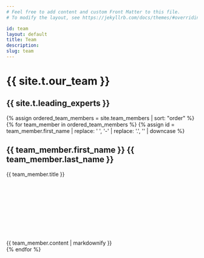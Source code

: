 ```yaml
---
# Feel free to add content and custom Front Matter to this file.
# To modify the layout, see https://jekyllrb.com/docs/themes/#overriding-theme-defaults

id: team
layout: default
title: Team
description:
slug: team
---
```


<!-- <div id="player" data-plyr-provider="vimeo" data-plyr-embed-id="331429597" data-vimeo-responsive="true" data-vimeo-autplay="true"></div> -->
<div class="page-header">
    <div class="page-header__content container">
        <h1 class="h5 page-label">{{ site.t.our_team }}</h1>
        <h2 class="h1 page-title">{{ site.t.leading_experts }}</h2>
    </div>
</div>
<article class="page-content">     
    <section class="page-section section-team-members container">
        {% assign ordered_team_members = site.team_members | sort: "order" %}
        {% for team_member in ordered_team_members %}
            {% assign id = team_member.first_name | replace: ' ', '-' | replace: '.', '' | downcase %}
            <div class="team-member row">
                <div class="team-member-img col">
                    <img class="" />
                </div>
                <div class="team-member-bio col">
                    <div class="team-member-title">
                        <div>
                            <h2 class="team-member-name">{{ team_member.first_name }} {{ team_member.last_name }}</h2>
                            <p class="team-member-role">{{ team_member.title }}</p>
                        </div>
                        <a class="btn btn--icon" href="{{ team_member.linked_in_url }}" target="_blank"><svg class="icon" aria-title="LinkedIn Profile"><use xlink:href="/assets/site.svg#linkedin" /></svg></a>
                    </div>
                    {{ team_member.content | markdownify }}
                </div>
            </div>
        {% endfor %}
    </section>
</article>

